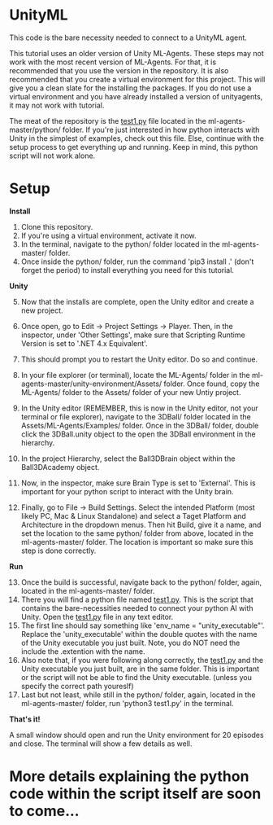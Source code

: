 # UnityML

This code is the bare necessity needed to connect to a UnityML agent.

This tutorial uses an older version of Unity ML-Agents. These steps may not work with the most recent version of ML-Agents. For that, it is recommended that you use the version in the repository. It is also recommended that you create a virtual environment for this project. This will give you a clean slate for the installing the packages. If you do not use a virtual environment and you have already installed a version of unityagents, it may not work with tutorial.

The meat of the repository is the <a href="ml-agents-master/python/test1.py">test1.py</a> file located in the ml-agents-master/python/ folder. If you're just interested in how python interacts with Unity in the simplest of examples, check out this file. Else, continue with the setup process to get everything up and running. Keep in mind, this python script will not work alone.

# Setup

<b>Install</b>

1. Clone this repository.
2. If you're using a virtual environment, activate it now.
3. In the terminal, navigate to the python/ folder located in the ml-agents-master/ folder.
4. Once inside the python/ folder, run the command 'pip3 install .' (don't forget the period) to install everything you need for this tutorial.

<b>Unity</b>

5. Now that the installs are complete, open the Unity editor and create a new project.
6. Once open, go to Edit -> Project Settings -> Player. Then, in the inspector, under 'Other Settings', make sure that Scripting Runtime Version is set to '.NET 4.x Equivalent'.
7. This should prompt you to restart the Unity editor. Do so and continue.
8. In your file explorer (or terminal), locate the ML-Agents/ folder in the ml-agents-master/unity-environment/Assets/ folder. Once found, copy the ML-Agents/ folder to the Assets/ folder of your new Untiy project.
9. In the Unity editor (REMEMBER, this is now in the Unity editor, not your terminal or file explorer), navigate to the 3DBall/ folder located in the Assets/ML-Agents/Examples/ folder. Once in the 3DBall/ folder, double click the 3DBall.unity object to the open the 3DBall environment in the hierarchy.

10. In the project Hierarchy, select the Ball3DBrain object within the Ball3DAcademy object.
11. Now, in the inspector, make sure Brain Type is set to 'External'. This is important for your python script to interact with the Unity brain.
12. Finally, go to File -> Build Settings. Select the intended Platform (most likely PC, Mac & Linux Standalone) and select a Taget Platform and Architecture in the dropdown menus. Then hit Build, give it a name, and set the location to the same python/ folder from above, located in the ml-agents-master/ folder. The location is important so make sure this step is done correctly.

<b>Run</b>

13. Once the build is successful, navigate back to the python/ folder, again, located in the ml-agents-master/ folder.
14. There you will find a python file named <a href="ml-agents-master/python/test1.py">test1.py</a>. This is the script that contains the bare-necessities needed to connect your python AI with Unity. Open the <a href="ml-agents-master/python/test1.py">test1.py</a> file in any text editor.
15. The first line should say something like 'env_name = "unity_executable"'. Replace the 'unity_executable' within the double quotes with the name of the Unity executable you just built. Note, you do NOT need the include the .extention with the name.
16. Also note that, if you were following along correctly, the <a href="ml-agents-master/python/test1.py">test1.py</a> and the Unity executable you just built, are in the same folder. This is important or the script will not be able to find the Unity executable. (unless you specify the correct path youreslf)
17. Last but not least, while still in the python/ folder, again, located in the ml-agents-master/ folder, run 'python3 test1.py' in the terminal.

<b>That's it!</b>

A small window should open and run the Unity environment for 20 episodes and close. The terminal will show a few details as well.


# More details explaining the python code within the script itself are soon to come...
